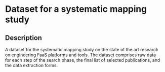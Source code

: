 # Dataset for a systematic mapping study

## Description
A dataset for the systematic mapping study on the state of the art research on engineering FaaS platforms and tools. The dataset comprises raw data for each step of the search phase, the final list of selected publications, and the data extraction forms.
